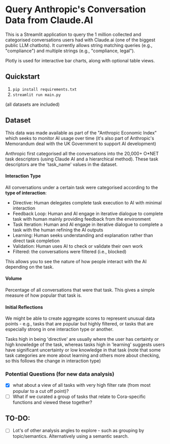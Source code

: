 
# Query Anthropic's Conversation Data from Claude.AI

This is a Streamlit application to query the 1 million collected and categorised conversations users had with Claude.ai (one of the biggest public LLM chatbots). It currently allows string matching queries (e.g., "compliance") and multiple strings (e.g., "compliance, legal").

Plotly is used for interactive bar charts, along with optional table views. 

## Quickstart
1. `pip install requirements.txt`
2. `streamlit run main.py`

(all datasets are included)

## Dataset

This data was made available as part of the "Anthropic Economic Index" which seeks to monitor AI usage over time (it's also part of Anthropic's Memorandum deal with the UK Government to support AI development)

Anthropic first categorised all the conversations into the 20,000+ O*NET task descriptors (using Claude AI and a hierarchical method). These task descriptors are the 'task_name' values in the dataset. 

#### Interaction Type

All conversations under a certain task were categorised according to the **type of interaction**:

- Directive: Human delegates complete task execution to AI with minimal interaction
- Feedback Loop: Human and AI engage in iterative dialogue to complete task with human mainly providing feedback from the environment
- Task Iteration: Human and AI engage in iterative dialogue to complete a task with the human refining the AI outputs
- Learning: Human seeks understanding and explanation rather than direct task completion
- Validation: Human uses AI to check or validate their own work
- Filtered: the conversations were filtered (i.e., blocked)


This allows you to see the nature of how people interact with the AI depending on the task. 

#### Volume

Percentage of all conversations that were that task. This gives a simple measure of how popular that task is.

#### Initial Reflections
We might be able to create aggregate scores to represent unusual data points - e.g., tasks that are popular but highly filtered, or tasks that are especially strong in one interaction type or another. 

Tasks high in being 'directive' are usually where the user has certainty or high knowledge of the task, whereas tasks high in 'learning' suggests users have significant uncertainty or low knowledge in that task (note that some task categories are more about learning and others more about checking, so this follows the change in interaction type)

### Potential Questions (for new data analysis)
- [x] what about a view of all tasks with very high filter rate (from most popular to a cut off point)?
- [ ] What if we curated a group of tasks that relate to Cora-specific functions and viewed these together?

## TO-DO:
- [ ] Lot's of other analysis angles to explore - such as grouping by topic/semantics. Alternatively using a semantic search.
